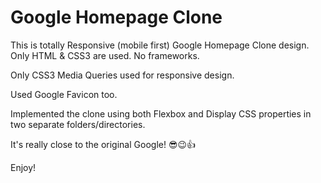 # Google Homepage Clone

This is totally Responsive (mobile first) Google Homepage Clone design. Only HTML & CSS3 are used. No frameworks.

Only CSS3 Media Queries used for responsive design.

Used Google Favicon too.

Implemented the clone using both Flexbox and Display CSS properties in two separate folders/directories.

It's really close to the original Google! 😎😉👍

Enjoy!
